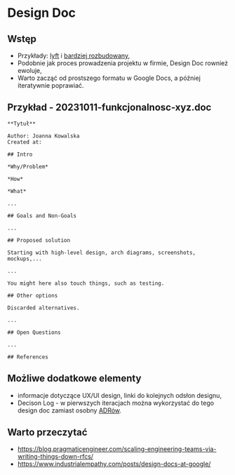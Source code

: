 # Design Doc

## Wstęp

- Przykłady: [lyft](https://eng.lyft.com/awesome-tech-specs-86eea8e45bb9) i [bardziej rozbudowany](https://adityarohilla.com/2022/03/22/the-system-design-template-i-use/),
- Podobnie jak proces prowadzenia projektu w firmie, Design Doc rownież ewoluje,
- Warto zacząć od prostszego formatu w Google Docs, a później iteratywnie poprawiać.

## Przykład - 20231011-funkcjonalnosc-xyz.doc

```
**Tytuł**

Author: Joanna Kowalska
Created at: 

## Intro

*Why/Problem*

*How*

*What*

...

## Goals and Non-Goals

...

## Proposed solution

Starting with high-level design, arch diagrams, screenshots, mockups,... 

...

You might here also touch things, such as testing.

## Other options

Discarded alternatives.

...

## Open Questions

...

## References

```

## Możliwe dodatkowe elementy

- informacje dotyczące UX/UI design, linki do kolejnych odsłon designu,
- Decison Log - w pierwszych iteracjach można wykorzystać do tego design doc zamiast osobny [ADRów](https://github.com/joelparkerhenderson/architecture-decision-record?ref=the-pragmatic-engineer).

## Warto przeczytać

- https://blog.pragmaticengineer.com/scaling-engineering-teams-via-writing-things-down-rfcs/
- https://www.industrialempathy.com/posts/design-docs-at-google/

